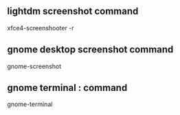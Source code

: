 
## lightdm screenshot command

xfce4-screenshooter -r

## gnome desktop screenshot command

gnome-screenshot

## gnome terminal : command 


gnome-terminal